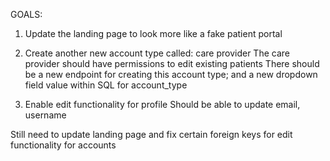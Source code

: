 GOALS: 
1. Update the landing page to look more like a fake patient portal

2. Create another new account type called: care provider
The care provider should have permissions to edit existing patients
There should be a new endpoint for creating this account type; and a new dropdown field value within SQL for account_type
3. Enable edit functionality for profile
Should be able to update email, username

Still need to update landing page and fix certain foreign keys for edit functionality for accounts
